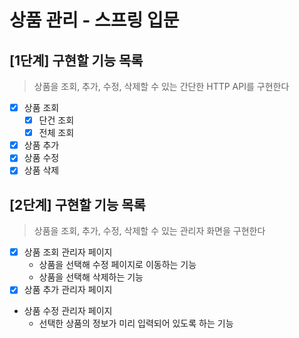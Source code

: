 # 상품 관리 - 스프링 입문

## [1단계] 구현할 기능 목록
> 상품을 조회, 추가, 수정, 삭제할 수 있는 간단한 HTTP API를 구현한다

- [x] 상품 조회
  - [x] 단건 조회
  - [x] 전체 조회
- [x] 상품 추가
- [x] 상품 수정
- [x] 상품 삭제

## [2단계] 구현할 기능 목록
> 상품을 조회, 추가, 수정, 삭제할 수 있는 관리자 화면을 구현한다

- [x] 상품 조회 관리자 페이지
  - 상품을 선택해 수정 페이지로 이동하는 기능
  - 상품을 선택해 삭제하는 기능
- [x] 상품 추가 관리자 페이지
- 상품 수정 관리자 페이지
  - 선택한 상품의 정보가 미리 입력되어 있도록 하는 기능

